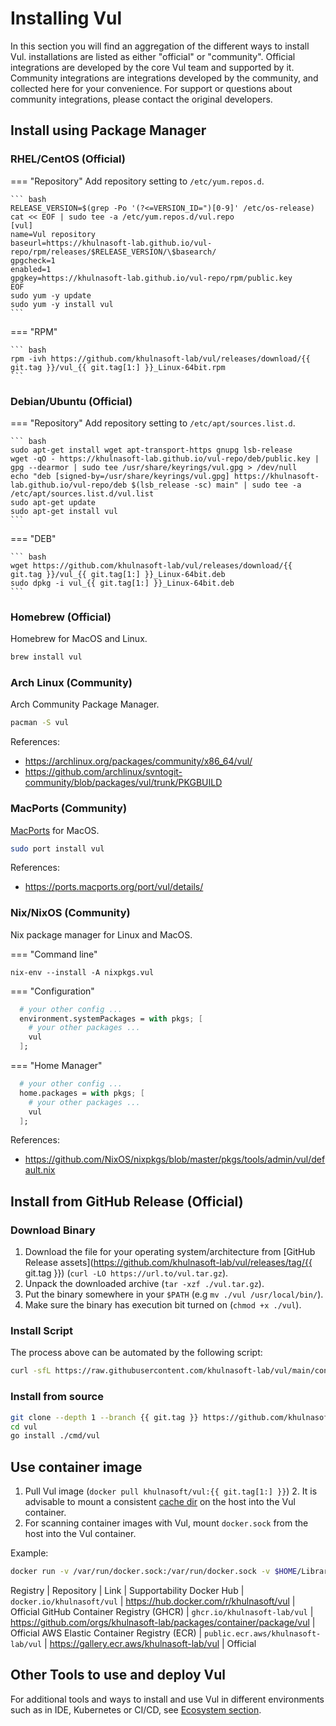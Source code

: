 # Installing Vul

In this section you will find an aggregation of the different ways to install Vul. installations are listed as either "official" or "community". Official integrations are developed by the core Vul team and supported by it. Community integrations are integrations developed by the community, and collected here for your convenience. For support or questions about community integrations, please contact the original developers.

## Install using Package Manager

### RHEL/CentOS (Official)

=== "Repository"
    Add repository setting to `/etc/yum.repos.d`.

    ``` bash
    RELEASE_VERSION=$(grep -Po '(?<=VERSION_ID=")[0-9]' /etc/os-release)
    cat << EOF | sudo tee -a /etc/yum.repos.d/vul.repo
    [vul]
    name=Vul repository
    baseurl=https://khulnasoft-lab.github.io/vul-repo/rpm/releases/$RELEASE_VERSION/\$basearch/
    gpgcheck=1
    enabled=1
    gpgkey=https://khulnasoft-lab.github.io/vul-repo/rpm/public.key
    EOF
    sudo yum -y update
    sudo yum -y install vul
    ```

=== "RPM"

    ``` bash
    rpm -ivh https://github.com/khulnasoft-lab/vul/releases/download/{{ git.tag }}/vul_{{ git.tag[1:] }}_Linux-64bit.rpm
    ```

### Debian/Ubuntu (Official)

=== "Repository"
    Add repository setting to `/etc/apt/sources.list.d`.

    ``` bash
    sudo apt-get install wget apt-transport-https gnupg lsb-release
    wget -qO - https://khulnasoft-lab.github.io/vul-repo/deb/public.key | gpg --dearmor | sudo tee /usr/share/keyrings/vul.gpg > /dev/null
    echo "deb [signed-by=/usr/share/keyrings/vul.gpg] https://khulnasoft-lab.github.io/vul-repo/deb $(lsb_release -sc) main" | sudo tee -a /etc/apt/sources.list.d/vul.list
    sudo apt-get update
    sudo apt-get install vul
    ```

=== "DEB"

    ``` bash
    wget https://github.com/khulnasoft-lab/vul/releases/download/{{ git.tag }}/vul_{{ git.tag[1:] }}_Linux-64bit.deb
    sudo dpkg -i vul_{{ git.tag[1:] }}_Linux-64bit.deb
    ```

### Homebrew (Official)

Homebrew for MacOS and Linux.

```bash
brew install vul
```

### Arch Linux (Community)

Arch Community Package Manager.

```bash
pacman -S vul
```

References: 
- <https://archlinux.org/packages/community/x86_64/vul/>
- <https://github.com/archlinux/svntogit-community/blob/packages/vul/trunk/PKGBUILD>


### MacPorts (Community)

[MacPorts](https://www.macports.org) for MacOS.

```bash
sudo port install vul
```

References:
- <https://ports.macports.org/port/vul/details/>

### Nix/NixOS (Community)

Nix package manager for Linux and MacOS.

=== "Command line"

`nix-env --install -A nixpkgs.vul`

=== "Configuration"

```nix
  # your other config ...
  environment.systemPackages = with pkgs; [
    # your other packages ...
    vul
  ];
```

=== "Home Manager"

```nix
  # your other config ...
  home.packages = with pkgs; [
    # your other packages ...
    vul
  ];
```

References: 
-  <https://github.com/NixOS/nixpkgs/blob/master/pkgs/tools/admin/vul/default.nix>

## Install from GitHub Release (Official)

### Download Binary

1. Download the file for your operating system/architecture from [GitHub Release assets](https://github.com/khulnasoft-lab/vul/releases/tag/{{ git.tag }}) (`curl -LO https://url.to/vul.tar.gz`).  
2. Unpack the downloaded archive (`tar -xzf ./vul.tar.gz`).
3. Put the binary somewhere in your `$PATH` (e.g `mv ./vul /usr/local/bin/`).
4. Make sure the binary has execution bit turned on (`chmod +x ./vul`).

### Install Script

The process above can be automated by the following script:

```bash
curl -sfL https://raw.githubusercontent.com/khulnasoft-lab/vul/main/contrib/install.sh | sh -s -- -b /usr/local/bin {{ git.tag }}
```

### Install from source

```bash
git clone --depth 1 --branch {{ git.tag }} https://github.com/khulnasoft-lab/vul
cd vul
go install ./cmd/vul
```

## Use container image

1. Pull Vul image (`docker pull khulnasoft/vul:{{ git.tag[1:] }}`)
   2. It is advisable to mount a consistent [cache dir](../docs/configuration/cache.md) on the host into the Vul container.
3. For scanning container images with Vul, mount `docker.sock` from the host into the Vul container.

Example:

``` bash
docker run -v /var/run/docker.sock:/var/run/docker.sock -v $HOME/Library/Caches:/root/.cache/ khulnasoft/vul:{{ git.tag[1:] }} image python:3.4-alpine
```

Registry | Repository | Link | Supportability
Docker Hub | `docker.io/khulnasoft/vul` | https://hub.docker.com/r/khulnasoft/vul | Official
GitHub Container Registry (GHCR) | `ghcr.io/khulnasoft-lab/vul` | https://github.com/orgs/khulnasoft-lab/packages/container/package/vul | Official
AWS Elastic Container Registry (ECR) | `public.ecr.aws/khulnasoft-lab/vul` | https://gallery.ecr.aws/khulnasoft-lab/vul | Official

## Other Tools to use and deploy Vul

For additional tools and ways to install and use Vul in different environments such as in IDE, Kubernetes or CI/CD, see [Ecosystem section](../ecosystem/index.md).
